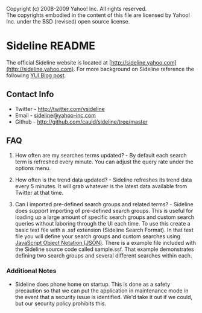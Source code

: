 Copyright (c) 2008-2009 Yahoo! Inc.  All rights reserved.  
The copyrights embodied in the content of this file are licensed by Yahoo! Inc. under 
the BSD (revised) open source license.

# Sideline README #

The official Sideline website is located at [http://sideline.yahoo.com](http://sideline.yahoo.com).  For more 
background on Sideline reference the following [YUI Blog post](http://yuiblog.com/blog/2009/03/31/sideline-beta-released).

## Contact Info
* Twitter - http://twitter.com/ysideline
* Email   - sideline@yahoo-inc.com
* Github  - http://github.com/cauld/sideline/tree/master

## FAQ ##

1. How often are my searches terms updated? - By default each search term is refreshed every 
minute.  You can adjust the query rate under the options menu.

2. How often is the trend data updated? - Sideline refreshes its trend data every 5 minutes.  It
will grab whatever is the latest data available from Twitter at that time.

3. Can I imported pre-defined search groups and related terms? - Sideline does support 
importing of pre-defined search groups.  This is useful for loading up a large amount 
of specific search groups and custom search queries without laboring through the UI each 
time.  To use this create a basic text file with a .ssf extension (Sideline Search Format).  In 
that text file you will define your search groups and custom searches using 
[JavaScript Object Notation (JSON)](http://en.wikipedia.org/wiki/JSON).  There is 
a example file included with the Sideline source code called sample.ssf.  That example 
demonstrates defining two search groups and several different searches within each.

### Additional Notes
* Sideline does phone home on startup.  This is done as a safety precaution so 
that we can put the application in maintenance mode in the event that a security issue 
is identified.  We'd take it out if we could, but our security policy prohibits this.